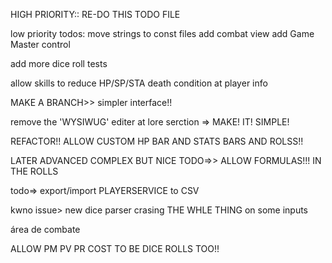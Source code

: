 HIGH PRIORITY::
RE-DO THIS TODO FILE

low priority todos:
    move strings to const files
    add combat view
    add Game Master control

add more dice roll tests

allow skills to reduce HP/SP/STA
death condition at player info

MAKE A BRANCH>> simpler interface!!

remove the 'WYSIWUG' editer at lore serction
=> MAKE! IT! SIMPLE!

REFACTOR!!
ALLOW CUSTOM HP BAR
AND STATS BARS AND ROLSS!!

LATER ADVANCED COMPLEX BUT NICE TODO=>>
ALLOW FORMULAS!!! IN THE ROLLS

todo=> export/import PLAYERSERVICE to CSV

kwno issue> new dice parser crasing THE WHLE THING on some inputs

área de combate


ALLOW PM PV PR COST TO BE DICE ROLLS TOO!! 
